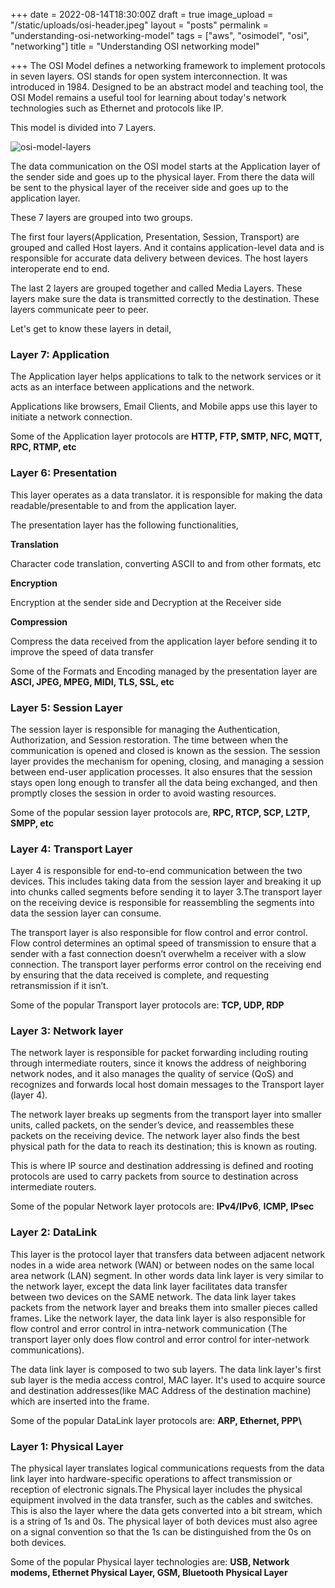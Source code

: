 +++
date = 2022-08-14T18:30:00Z
draft = true
image_upload = "/static/uploads/osi-header.jpeg"
layout = "posts"
permalink = "understanding-osi-networking-model"
tags = ["aws", "osimodel", "osi", "networking"]
title = "Understanding OSI networking model"

+++
The OSI Model defines a networking framework to implement protocols in seven layers. OSI stands for open system interconnection. It was introduced in 1984. Designed to be an abstract model and teaching tool, the OSI Model remains a useful tool for learning about today's network technologies such as Ethernet and protocols like IP.

This model is divided into 7 Layers.

![osi-model-layers](/static/uploads/osi-1.jpeg "OSI-Model-Layers")

The data communication on the OSI model starts at the Application layer of the sender side and goes up to the physical layer. From there the data will be sent to the physical layer of the receiver side and goes up to the application layer.

These 7 layers are grouped into two groups.

The first four layers(Application, Presentation, Session, Transport) are grouped and called Host layers. And it contains application-level data and is responsible for accurate data delivery between devices. The host layers interoperate end to end.

The last 2 layers are grouped together and called Media Layers. These layers make sure the data is transmitted correctly to the destination. These layers communicate peer to peer.

Let's get to know these layers in detail,

### **Layer 7: Application**

The Application layer helps applications to talk to the network services or it acts as an interface between applications and the network. 

Applications like browsers, Email Clients, and Mobile apps use this layer to initiate a network connection.

Some of the Application layer protocols are **HTTP, FTP, SMTP, NFC, MQTT, RPC, RTMP, etc**

### **Layer 6: Presentation**

This layer operates as a data translator. it is responsible for making the data readable/presentable to and from the application layer. 

The presentation layer has the following functionalities,

**Translation**

Character code translation, converting ASCII to and from other formats, etc

**Encryption**

Encryption at the sender side and Decryption at the Receiver side

**Compression**

Compress the data received from the application layer before sending it to improve the speed of data transfer

Some of the Formats and Encoding managed by the presentation layer are **ASCI, JPEG, MPEG, MIDI, TLS, SSL, etc**

### **Layer 5: Session Layer**

The session layer is responsible for managing the Authentication, Authorization, and Session restoration. The time between when the communication is opened and closed is known as the session. The session layer provides the mechanism for opening, closing, and managing a session between end-user application processes. It also ensures that the session stays open long enough to transfer all the data being exchanged, and then promptly closes the session in order to avoid wasting resources.

Some of the popular session layer protocols are, **RPC, RTCP, SCP, L2TP,  SMPP, etc**

### **Layer 4: Transport Layer**

Layer 4 is responsible for end-to-end communication between the two devices. This includes taking data from the session layer and breaking it up into chunks called segments before sending it to layer 3.The transport layer on the receiving device is responsible for reassembling the segments into data the session layer can consume.

The transport layer is also responsible for flow control and error control. Flow control determines an optimal speed of transmission to ensure that a sender with a fast connection doesn’t overwhelm a receiver with a slow connection. The transport layer performs error control on the receiving end by ensuring that the data received is complete, and requesting retransmission if it isn’t.

Some of the popular Transport layer protocols are: **TCP, UDP, RDP**

### **Layer 3: Network layer**

The network layer is responsible for packet forwarding including routing through intermediate routers, since it knows the address of neighboring network nodes, and it also manages the quality of service (QoS) and recognizes and forwards local host domain messages to the Transport layer (layer 4).

The network layer breaks up segments from the transport layer into smaller units, called packets, on the sender’s device, and reassembles these packets on the receiving device. The network layer also finds the best physical path for the data to reach its destination; this is known as routing.

This is where IP source and destination addressing is defined and rooting protocols are used to carry packets from source to destination across intermediate routers.

Some of the popular Network layer protocols are: **IPv4/IPv6**, **ICMP, IPsec**

### **Layer 2: DataLink**

This layer is the protocol layer that transfers data between adjacent network nodes in a wide area network (WAN) or between nodes on the same local area network (LAN) segment. In other words data link layer is very similar to the network layer, except the data link layer facilitates data transfer between two devices on the SAME network. The data link layer takes packets from the network layer and breaks them into smaller pieces called frames. Like the network layer, the data link layer is also responsible for flow control and error control in intra-network communication (The transport layer only does flow control and error control for inter-network communications).

The data link layer is composed to two sub layers. The data link layer's first sub layer is the media access control, MAC layer. It's used to acquire source and destination addresses(like MAC Address of the destination machine) which are inserted into the frame.

Some of the popular DataLink layer protocols are: **ARP, Ethernet, PPP\\**

### **Layer 1: Physical Layer**

The physical layer translates logical communications requests from the data link layer into hardware-specific operations to affect transmission or reception of electronic signals.The Physical layer includes the physical equipment involved in the data transfer, such as the cables and switches. This is also the layer where the data gets converted into a bit stream, which is a string of 1s and 0s. The physical layer of both devices must also agree on a signal convention so that the 1s can be distinguished from the 0s on both devices.

Some of the popular Physical layer technologies are: **USB, Network modems, Ethernet Physical Layer, GSM, Bluetooth Physical Layer**